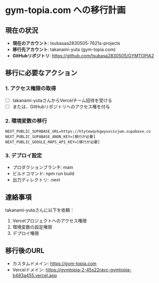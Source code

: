 # gym-topia.com への移行計画

## 現在の状況
- **現在のアカウント**: tsubasaa2830505-7621s-projects
- **移行先アカウント**: takanami-yuta (gym-topia.com)
- **GitHubリポジトリ**: https://github.com/tsubasa2830505/GYMTOPIA2

## 移行に必要なアクション

### 1. アクセス権限の取得
- [ ] takanami-yutaさんからVercelチーム招待を受ける
- [ ] または、GitHubリポジトリへのアクセス権を付与

### 2. 環境変数の移行
```
NEXT_PUBLIC_SUPABASE_URL=https://htytewqvkgwyuvcsvjwm.supabase.co
NEXT_PUBLIC_SUPABASE_ANON_KEY=[移行が必要]
NEXT_PUBLIC_GOOGLE_MAPS_API_KEY=[移行が必要]
```

### 3. デプロイ設定
- プロダクションブランチ: main
- ビルドコマンド: npm run build
- 出力ディレクトリ: .next

## 連絡事項
takanami-yutaさんに以下を依頼：

1. Vercelプロジェクトへのアクセス権限
2. 環境変数の設定権限
3. デプロイ権限

## 移行後のURL
- カスタムドメイン: https://gym-topia.com
- Vercelドメイン: https://gymtopia-2-45s22ravc-gymtopia-b483a455.vercel.app
